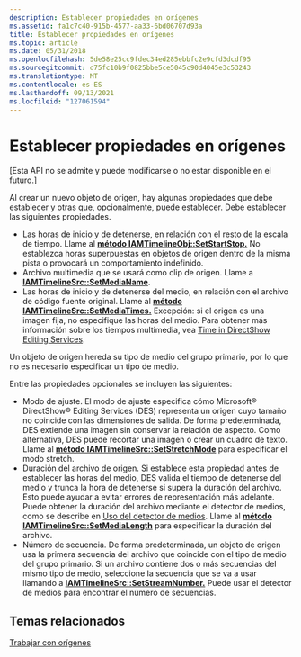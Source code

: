 ```yaml
---
description: Establecer propiedades en orígenes
ms.assetid: fa1c7c40-915b-4577-aa33-6bd06707d93a
title: Establecer propiedades en orígenes
ms.topic: article
ms.date: 05/31/2018
ms.openlocfilehash: 5de58e25cc9fdec34ed285ebbfc2e9cfd3dcdf95
ms.sourcegitcommit: d75fc10b9f0825bbe5ce5045c90d4045e3c53243
ms.translationtype: MT
ms.contentlocale: es-ES
ms.lasthandoff: 09/13/2021
ms.locfileid: "127061594"
---
```

# <a name="setting-properties-on-sources"></a>Establecer propiedades en orígenes

\[Esta API no se admite y puede modificarse o no estar disponible en el futuro.\]

Al crear un nuevo objeto de origen, hay algunas propiedades que debe establecer y otras que, opcionalmente, puede establecer. Debe establecer las siguientes propiedades.

-   Las horas de inicio y de detenerse, en relación con el resto de la escala de tiempo. Llame al [**método IAMTimelineObj::SetStartStop.**](iamtimelineobj-setstartstop.md) No establezca horas superpuestas en objetos de origen dentro de la misma pista o provocará un comportamiento indefinido.
-   Archivo multimedia que se usará como clip de origen. Llame a [**IAMTimelineSrc::SetMediaName**](iamtimelinesrc-setmedianame.md).
-   Las horas de inicio y de detenerse del medio, en relación con el archivo de código fuente original. Llame al [**método IAMTimelineSrc::SetMediaTimes.**](iamtimelinesrc-setmediatimes.md) Excepción: si el origen es una imagen fija, no especifique las horas del medio. Para obtener más información sobre los tiempos multimedia, vea [Time in DirectShow Editing Services](time-in-directshow-editing-services.md).

Un objeto de origen hereda su tipo de medio del grupo primario, por lo que no es necesario especificar un tipo de medio.

Entre las propiedades opcionales se incluyen las siguientes:

-   Modo de ajuste. El modo de ajuste especifica cómo Microsoft® DirectShow® Editing Services (DES) representa un origen cuyo tamaño no coincide con las dimensiones de salida. De forma predeterminada, DES extiende una imagen sin conservar la relación de aspecto. Como alternativa, DES puede recortar una imagen o crear un cuadro de texto. Llame al [**método IAMTimelineSrc::SetStretchMode**](iamtimelinesrc-setstretchmode.md) para especificar el modo stretch.
-   Duración del archivo de origen. Si establece esta propiedad antes de establecer las horas del medio, DES valida el tiempo de detenerse del medio y trunca la hora de detenerse si supera la duración del archivo. Esto puede ayudar a evitar errores de representación más adelante. Puede obtener la duración del archivo mediante el detector de medios, como se describe en [Uso del detector de medios](using-the-media-detector.md). Llame al [**método IAMTimelineSrc::SetMediaLength**](iamtimelinesrc-setmedialength.md) para especificar la duración del archivo.
-   Número de secuencia. De forma predeterminada, un objeto de origen usa la primera secuencia del archivo que coincide con el tipo de medio del grupo primario. Si un archivo contiene dos o más secuencias del mismo tipo de medio, seleccione la secuencia que se va a usar llamando a [**IAMTimelineSrc::SetStreamNumber.**](iamtimelinesrc-setstreamnumber.md) Puede usar el detector de medios para encontrar el número de secuencias.

## <a name="related-topics"></a>Temas relacionados

<dl> <dt>

[Trabajar con orígenes](working-with-sources.md)
</dt> </dl>

 

 



